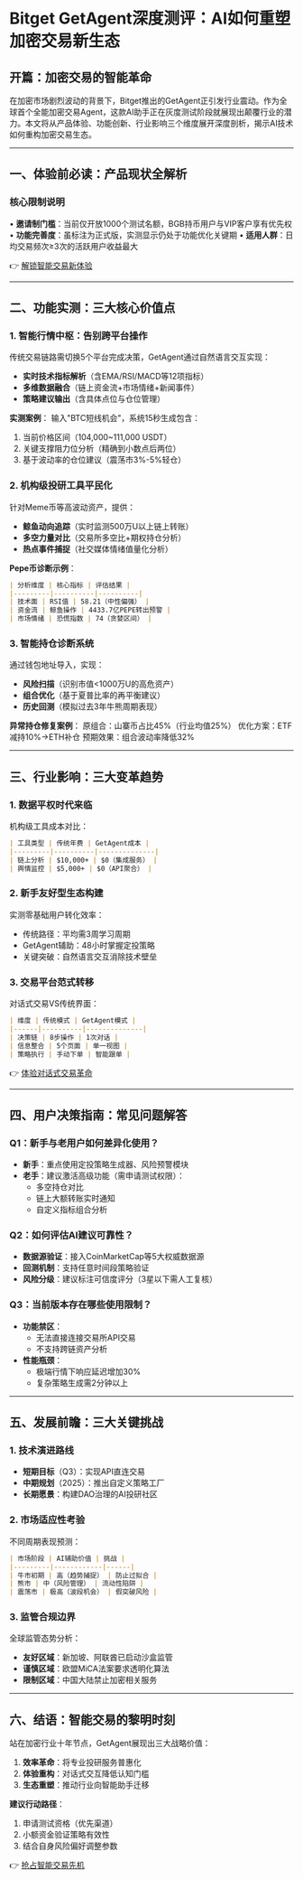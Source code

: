 # Bitget GetAgent深度测评：AI如何重塑加密交易新生态

## 开篇：加密交易的智能革命

在加密市场剧烈波动的背景下，Bitget推出的GetAgent正引发行业震动。作为全球首个全能加密交易Agent，这款AI助手正在灰度测试阶段就展现出颠覆行业的潜力。本文将从产品体验、功能创新、行业影响三个维度展开深度剖析，揭示AI技术如何重构加密交易生态。

---

## 一、体验前必读：产品现状全解析

### 核心限制说明
• **邀请制门槛**：当前仅开放1000个测试名额，BGB持币用户与VIP客户享有优先权
• **功能完善度**：虽标注为正式版，实测显示仍处于功能优化关键期
• **适用人群**：日均交易频次≥3次的活跃用户收益最大

👉 [解锁智能交易新体验](https://bit.ly/okx_welcome)

---

## 二、功能实测：三大核心价值点

### 1. 智能行情中枢：告别跨平台操作
传统交易链路需切换5个平台完成决策，GetAgent通过自然语言交互实现：
- **实时技术指标解析**（含EMA/RSI/MACD等12项指标）
- **多维数据融合**（链上资金流+市场情绪+新闻事件）
- **策略建议输出**（含具体点位与仓位管理）

**实测案例**：
输入"BTC短线机会"，系统15秒生成包含：
1. 当前价格区间（104,000~111,000 USDT）
2. 关键支撑阻力位分析（精确到小数点后两位）
3. 基于波动率的仓位建议（震荡市3%-5%轻仓）

### 2. 机构级投研工具平民化
针对Meme币等高波动资产，提供：
- **鲸鱼动向追踪**（实时监测500万U以上链上转账）
- **多空力量对比**（交易所多空比+期权持仓分析）
- **热点事件捕捉**（社交媒体情绪值量化分析）

**Pepe币诊断示例**：
```markdown
| 分析维度 | 核心指标 | 评估结果 |
|---------|----------|----------|
| 技术面 | RSI值 | 58.21（中性偏强） |
| 资金流 | 鲸鱼操作 | 4433.7亿PEPE转出预警 |
| 市场情绪 | 恐慌指数 | 74（贪婪区间） |
```

### 3. 智能持仓诊断系统
通过钱包地址导入，实现：
- **风险扫描**（识别市值<1000万U的高危资产）
- **组合优化**（基于夏普比率的再平衡建议）
- **历史回测**（模拟过去3年牛熊周期表现）

**异常持仓修复案例**：
原组合：山寨币占比45%（行业均值25%）
优化方案：ETF减持10%→ETH补仓
预期效果：组合波动率降低32%

---

## 三、行业影响：三大变革趋势

### 1. 数据平权时代来临
机构级工具成本对比：
```markdown
| 工具类型 | 传统年费 | GetAgent成本 |
|---------|----------|--------------|
| 链上分析 | $10,000+ | $0（集成服务） |
| 舆情监控 | $5,000+ | $0（API聚合） |
```

### 2. 新手友好型生态构建
实测零基础用户转化效率：
- 传统路径：平均需3周学习周期
- GetAgent辅助：48小时掌握定投策略
- 关键突破：自然语言交互消除技术壁垒

### 3. 交易平台范式转移
对话式交易VS传统界面：
```markdown
| 维度 | 传统模式 | GetAgent模式 |
|------|----------|--------------|
| 决策链 | 8步操作 | 1次对话 |
| 信息整合 | 5个页面 | 单一视图 |
| 策略执行 | 手动下单 | 智能跟单 |
```

👉 [体验对话式交易革命](https://bit.ly/okx_welcome)

---

## 四、用户决策指南：常见问题解答

### Q1：新手与老用户如何差异化使用？
- **新手**：重点使用定投策略生成器、风险预警模块
- **老手**：建议激活高级功能（需申请测试权限）：
  - 多空持仓对比
  - 链上大额转账实时通知
  - 自定义指标组合分析

### Q2：如何评估AI建议可靠性？
- **数据源验证**：接入CoinMarketCap等5大权威数据源
- **回测机制**：支持任意时间段策略验证
- **风险分级**：建议标注可信度评分（3星以下需人工复核）

### Q3：当前版本存在哪些使用限制？
- **功能禁区**：
  - 无法直接连接交易所API交易
  - 不支持跨链资产分析
- **性能瓶颈**：
  - 极端行情下响应延迟增加30%
  - 复杂策略生成需2分钟以上

---

## 五、发展前瞻：三大关键挑战

### 1. 技术演进路线
- **短期目标**（Q3）：实现API直连交易
- **中期规划**（2025）：推出自定义策略工厂
- **长期愿景**：构建DAO治理的AI投研社区

### 2. 市场适应性考验
不同周期表现预测：
```markdown
| 市场阶段 | AI辅助价值 | 挑战 |
|---------|------------|------|
| 牛市初期 | 高（趋势捕捉） | 防止过拟合 |
| 熊市 | 中（风险管理） | 流动性陷阱 |
| 震荡市 | 极高（波段机会） | 假突破风险 |
```

### 3. 监管合规边界
全球监管态势分析：
- **友好区域**：新加坡、阿联酋已启动沙盒监管
- **谨慎区域**：欧盟MiCA法案要求透明化算法
- **限制区域**：中国大陆禁止加密相关服务

---

## 六、结语：智能交易的黎明时刻

站在加密行业十年节点，GetAgent展现出三大战略价值：
1. **效率革命**：将专业投研服务普惠化
2. **体验重构**：对话式交互降低认知门槛
3. **生态重塑**：推动行业向智能助手迁移

**建议行动路径**：
1. 申请测试资格（优先渠道）
2. 小额资金验证策略有效性
3. 结合自身风险偏好调整参数

👉 [抢占智能交易先机](https://bit.ly/okx_welcome)

